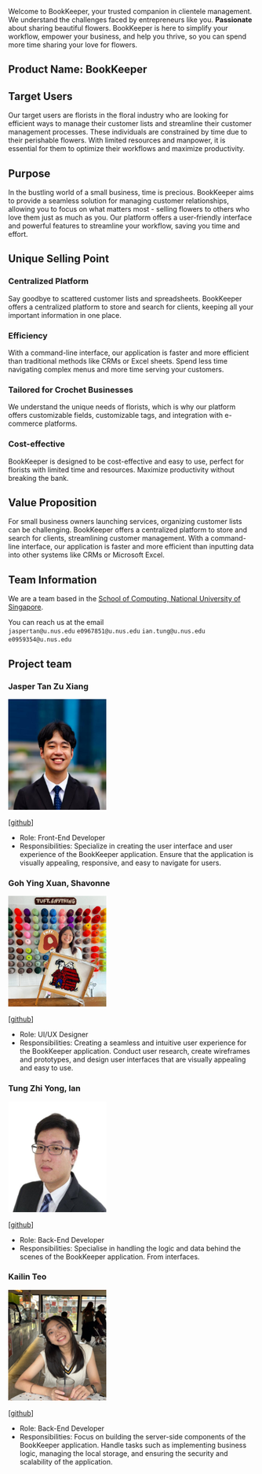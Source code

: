 Welcome to BookKeeper, your trusted companion in clientele management. We understand the
challenges faced by entrepreneurs like you. **Passionate** about sharing beautiful flowers.
BookKeeper is here to simplify your workflow, empower your business, and help you thrive, so you can spend more time
sharing your love for flowers.

## Product Name: BookKeeper

## Target Users

Our target users are florists in the floral industry who are looking for efficient ways to manage their
customer lists and streamline their customer management processes. These individuals are constrained by time due to
their perishable flowers. With limited resources and manpower, it is essential for them to optimize their workflows and
maximize productivity.

## Purpose

In the bustling world of a small business, time is precious. BookKeeper aims to provide a seamless solution for managing
customer relationships, allowing you to focus on what matters most - selling flowers to others who love them just as
much as you. Our platform offers a user-friendly interface and powerful features to streamline your workflow, saving
you time and effort.

## Unique Selling Point

### Centralized Platform

Say goodbye to scattered customer lists and spreadsheets. BookKeeper offers a centralized platform to store and search
for clients, keeping all your important information in one place.

### Efficiency

With a command-line interface, our application is faster and more efficient than traditional methods like CRMs or
Excel sheets. Spend less time navigating complex menus and more time serving your customers.

### Tailored for Crochet Businesses

We understand the unique needs of florists, which is why our platform offers customizable fields, customizable
tags, and integration with e-commerce platforms.

### Cost-effective

BookKeeper is designed to be cost-effective and easy to use, perfect for florists with limited time and resources.
Maximize productivity without breaking the bank.

## Value Proposition

For small business owners launching services, organizing customer lists can be challenging. BookKeeper offers a
centralized platform to store and search for clients, streamlining customer management. With a command-line interface,
our application is faster and more efficient than inputting data into other systems like CRMs or Microsoft Excel.

## Team Information

We are a team based in the [School of Computing, National University of Singapore](http://www.comp.nus.edu.sg).

You can reach us at the email  
`jaspertan@u.nus.edu` `e0967851@u.nus.edu` `ian.tung@u.nus.edu` `e0959354@u.nus.edu`

## Project team

### Jasper Tan Zu Xiang

<img src="images/jaspertzx.png" width="200px" height="225px">

[[github](https://github.com/Jaspertzx)]

* Role: Front-End Developer
* Responsibilities: Specialize in creating the user interface and user experience of the BookKeeper application. Ensure
  that the application is visually appealing, responsive, and easy to navigate for users.

### Goh Ying Xuan, Shavonne

<img src="images/shavonneg.png" width="200px" height="225px">

[[github](http://github.com/shavonneg)]

* Role: UI/UX Designer
* Responsibilities: Creating a seamless and intuitive user experience for the BookKeeper application. Conduct user
  research, create wireframes and prototypes, and design user interfaces that are visually appealing and easy to use.

### Tung Zhi Yong, Ian

<img src="images/rertyy.png" width="200px" height="225px">

[[github](http://github.com/rertyy)]

* Role: Back-End Developer
* Responsibilities: Specialise in handling the logic and data behind the scenes of the BookKeeper application. From
  interfaces.

### Kailin Teo

<img src="images/kailinteoo.png" width="200px" height="225px">

[[github](http://github.com/kailinteoo)]

* Role: Back-End Developer
* Responsibilities: Focus on building the server-side components of the BookKeeper application. Handle tasks such as
  implementing business logic, managing the local storage, and ensuring the security and scalability of the application. 
